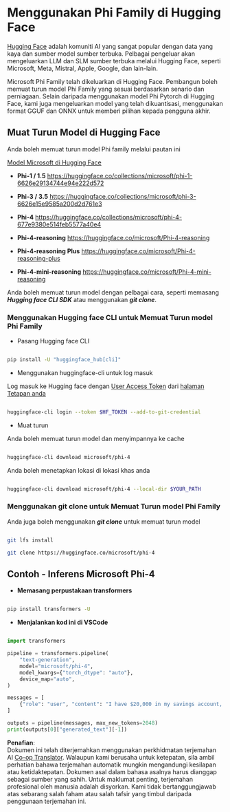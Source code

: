 <!--
CO_OP_TRANSLATOR_METADATA:
{
  "original_hash": "624fe133fba62773979d45f54519f7bb",
  "translation_date": "2025-07-16T18:54:10+00:00",
  "source_file": "md/01.Introduction/02/01.HF.md",
  "language_code": "ms"
}
-->
# **Menggunakan Phi Family di Hugging Face**


[Hugging Face](https://huggingface.co/) adalah komuniti AI yang sangat popular dengan data yang kaya dan sumber model sumber terbuka. Pelbagai pengeluar akan mengeluarkan LLM dan SLM sumber terbuka melalui Hugging Face, seperti Microsoft, Meta, Mistral, Apple, Google, dan lain-lain.

Microsoft Phi Family telah dikeluarkan di Hugging Face. Pembangun boleh memuat turun model Phi Family yang sesuai berdasarkan senario dan perniagaan. Selain daripada menggunakan model Phi Pytorch di Hugging Face, kami juga mengeluarkan model yang telah dikuantisasi, menggunakan format GGUF dan ONNX untuk memberi pilihan kepada pengguna akhir.


## **Muat Turun Model di Hugging Face**

Anda boleh memuat turun model Phi family melalui pautan ini

[Model Microsoft di Hugging Face](https://huggingface.co/microsoft)

-  **Phi-1 / 1.5** https://huggingface.co/collections/microsoft/phi-1-6626e29134744e94e222d572

-  **Phi-3 / 3.5** https://huggingface.co/collections/microsoft/phi-3-6626e15e9585a200d2d761e3

-  **Phi-4** https://huggingface.co/collections/microsoft/phi-4-677e9380e514feb5577a40e4

- **Phi-4-reasoning** https://huggingface.co/microsoft/Phi-4-reasoning

- **Phi-4-reasoning Plus** https://huggingface.co/microsoft/Phi-4-reasoning-plus 

- **Phi-4-mini-reasoning** https://huggingface.co/microsoft/Phi-4-mini-reasoning

Anda boleh memuat turun model dengan pelbagai cara, seperti memasang ***Hugging face CLI SDK*** atau menggunakan ***git clone***.

### **Menggunakan Hugging face CLI untuk Memuat Turun model Phi Family**

- Pasang Hugging face CLI

```bash

pip install -U "huggingface_hub[cli]"

```

- Menggunakan huggingface-cli untuk log masuk

Log masuk ke Hugging face dengan [User Access Token](https://huggingface.co/docs/hub/security-tokens) dari [halaman Tetapan anda](https://huggingface.co/settings/tokens)


```bash

huggingface-cli login --token $HF_TOKEN --add-to-git-credential

```

- Muat turun 


Anda boleh memuat turun model dan menyimpannya ke cache 

```bash

huggingface-cli download microsoft/phi-4

```

Anda boleh menetapkan lokasi di lokasi khas anda


```bash

huggingface-cli download microsoft/phi-4 --local-dir $YOUR_PATH

```


### **Menggunakan git clone untuk Memuat Turun model Phi Family**

Anda juga boleh menggunakan ***git clone*** untuk memuat turun model

```bash

git lfs install

git clone https://huggingface.co/microsoft/phi-4

```

## **Contoh - Inferens Microsoft Phi-4**

- **Memasang perpustakaan transformers**

```bash

pip install transformers -U

```

- **Menjalankan kod ini di VSCode**

```python

import transformers

pipeline = transformers.pipeline(
    "text-generation",
    model="microsoft/phi-4",
    model_kwargs={"torch_dtype": "auto"},
    device_map="auto",
)

messages = [
    {"role": "user", "content": "I have $20,000 in my savings account, where I receive a 4% profit per year and payments twice a year. Can you please tell me how long it will take for me to become a millionaire? Also, can you please explain the math step by step as if you were explaining it to an uneducated person?"},
]

outputs = pipeline(messages, max_new_tokens=2048)
print(outputs[0]["generated_text"][-1])

```

**Penafian**:  
Dokumen ini telah diterjemahkan menggunakan perkhidmatan terjemahan AI [Co-op Translator](https://github.com/Azure/co-op-translator). Walaupun kami berusaha untuk ketepatan, sila ambil perhatian bahawa terjemahan automatik mungkin mengandungi kesilapan atau ketidaktepatan. Dokumen asal dalam bahasa asalnya harus dianggap sebagai sumber yang sahih. Untuk maklumat penting, terjemahan profesional oleh manusia adalah disyorkan. Kami tidak bertanggungjawab atas sebarang salah faham atau salah tafsir yang timbul daripada penggunaan terjemahan ini.